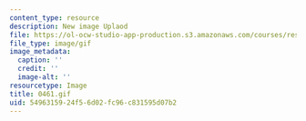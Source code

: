 ```yaml
---
content_type: resource
description: New image Uplaod
file: https://ol-ocw-studio-app-production.s3.amazonaws.com/courses/res-21g-01-kana-spring-2010/5496315924f56d02fc96c831595d07b2_0461.gif
file_type: image/gif
image_metadata:
  caption: ''
  credit: ''
  image-alt: ''
resourcetype: Image
title: 0461.gif
uid: 54963159-24f5-6d02-fc96-c831595d07b2
---
```

